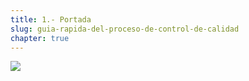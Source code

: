 ```yaml
---
title: 1.- Portada
slug: guia-rapida-del-proceso-de-control-de-calidad
chapter: true
---
```


![](/images/qap/1.png)

